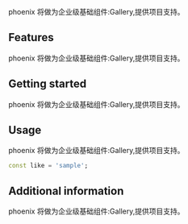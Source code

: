 <!--
 * @Author: lipeng 1162423147@qq.com
 * @Date: 2023-09-24 18:00:03
 * @LastEditors: lipeng 1162423147@qq.com
 * @LastEditTime: 2023-09-24 18:30:05
 * @FilePath: /phoenix_gallery/README.md
 * @Description: 这是默认设置,请设置`customMade`, 打开koroFileHeader查看配置 进行设置: https://github.com/OBKoro1/koro1FileHeader/wiki/%E9%85%8D%E7%BD%AE
-->
<!--
This README describes the package. If you publish this package to pub.dev,
this README's contents appear on the landing page for your package.

For information about how to write a good package README, see the guide for
[writing package pages](https://dart.dev/guides/libraries/writing-package-pages).

For general information about developing packages, see the Dart guide for
[creating packages](https://dart.dev/guides/libraries/create-library-packages)
and the Flutter guide for
[developing packages and plugins](https://flutter.dev/developing-packages).
-->

phoenix 将做为企业级基础组件:Gallery,提供项目支持。

## Features

phoenix 将做为企业级基础组件:Gallery,提供项目支持。

## Getting started

phoenix 将做为企业级基础组件:Gallery,提供项目支持。

## Usage

phoenix 将做为企业级基础组件:Gallery,提供项目支持。

```dart
const like = 'sample';
```

## Additional information

phoenix 将做为企业级基础组件:Gallery,提供项目支持。
